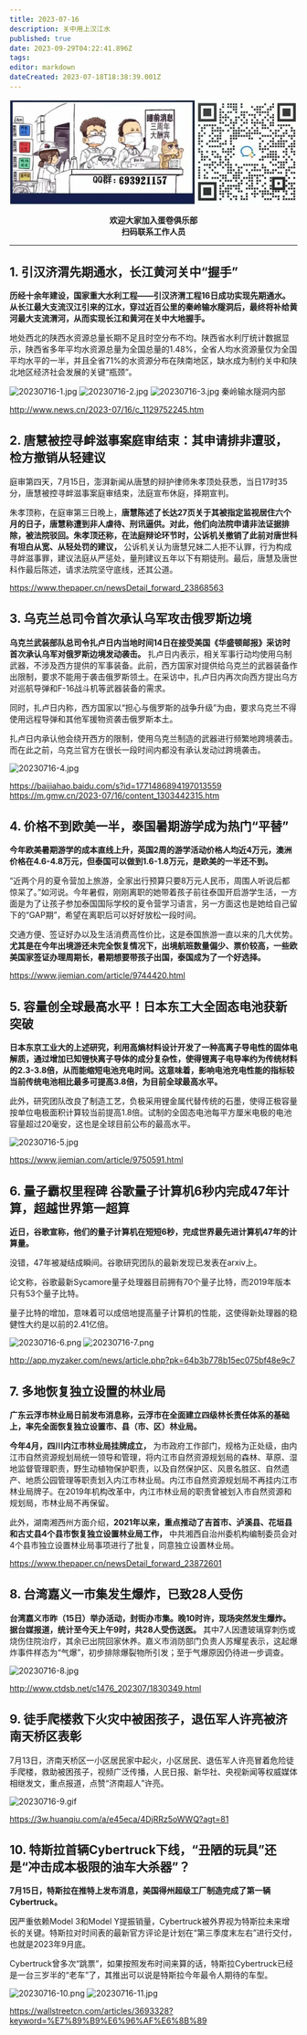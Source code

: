 ```yaml
---
title: 2023-07-16
description: 关中用上汉江水
published: true
date: 2023-09-29T04:22:41.896Z
tags: 
editor: markdown
dateCreated: 2023-07-18T18:38:39.001Z
---
```


<center style="font-weight:bold;">
  <img src="/assets/join.png" alt="加入蛋卷俱乐部"><br/>
  <p>欢迎大家加入蛋卷俱乐部<br/>扫码联系工作人员</p>
</center>

---

## 1. 引汉济渭先期通水，长江黄河关中“握手”

**历经十余年建设，国家重大水利工程——引汉济渭工程16日成功实现先期通水。从长江最大支流汉江引来的江水，穿过近百公里的秦岭输水隧洞后，最终将补给黄河最大支流渭河，从而实现长江和黄河在关中大地握手。**

地处西北的陕西水资源总量长期不足且时空分布不均。陕西省水利厅统计数据显示，陕西省多年平均水资源总量为全国总量的1.48%，全省人均水资源量仅为全国平均水平的一半，并且全省71%的水资源分布在陕南地区，缺水成为制约关中和陕北地区经济社会发展的关键“瓶颈”。

![20230716-1.jpg](https://img.bedtime.news/2023/07/19/64b6dbc48c826.jpg)
![20230716-2.jpg](https://img.bedtime.news/2023/07/19/64b6dbc4eb128.jpg)
![20230716-3.jpg](https://img.bedtime.news/2023/07/19/64b6dbc498b65.jpg)
秦岭输水隧洞内部

http://www.news.cn/2023-07/16/c_1129752245.htm

## 2. 唐慧被控寻衅滋事案庭审结束：其申请排非遭驳，检方撤销从轻建议

庭审第四天，7月15日，澎湃新闻从唐慧的辩护律师朱孝顶处获悉，当日17时35分，唐慧被控寻衅滋事案庭审结束，法庭宣布休庭，择期宣判。

朱孝顶称，在庭审第三日晚上，**唐慧陈述了长达27页关于其被指定监视居住六个月的日子，唐慧称遭到非人虐待、刑讯逼供。对此，他们向法院申请非法证据排除，被法院驳回。朱孝顶还称，在法庭辩论环节时，公诉机关撤销了此前对唐世科有坦白从宽、从轻处罚的建议，** 公诉机关认为唐慧兄妹二人拒不认罪，行为构成寻衅滋事罪，建议法庭从严惩处，量刑建议五年以下有期徒刑。最后，唐慧及唐世科作最后陈述，请求法院坚守底线，还其公道。

https://www.thepaper.cn/newsDetail_forward_23868563

## 3. 乌克兰总司令首次承认乌军攻击俄罗斯边境

**乌克兰武装部队总司令扎卢日内当地时间14日在接受美国《华盛顿邮报》采访时首次承认乌军对俄罗斯边境发动袭击。** 扎卢日内表示，相关军事行动均使用乌制武器，不涉及西方提供的军事装备。此前，西方国家对提供给乌克兰的武器装备作出限制，要求不能用于袭击俄罗斯领土。在采访中，扎卢日内再次向西方提出乌方对巡航导弹和F-16战斗机等武器装备的需求。

同时，扎卢日内称，西方国家以“担心与俄罗斯的战争升级”为由，要求乌克兰不得使用远程导弹和其他军援物资袭击俄罗斯本土。

扎卢日内承认他会绕开西方的限制，使用乌克兰制造的武器进行频繁地跨境袭击。而在此之前，乌克兰官方在很长一段时间内都没有承认发动过跨境袭击。

![20230716-4.jpg](https://img.bedtime.news/2023/07/19/64b6dbc443b90.jpg)

https://baijiahao.baidu.com/s?id=1771486894197013559
https://m.gmw.cn/2023-07/16/content_1303442315.htm

## 4. 价格不到欧美一半，泰国暑期游学成为热门“平替”

**今年欧美暑期游学的成本直线上升，英国2周的游学活动价格人均近4万元，澳洲价格在4.6-4.8万元，但泰国可以做到1.6-1.8万元，是欧美的一半还不到。**

“近两个月的夏令营加上旅游，全家出行预算只要8万元人民币，周围人听说后都惊呆了。”如河说。今年暑假，刚刚离职的她带着孩子前往泰国开启游学生活，一方面是为了让孩子参加泰国国际学校的夏令营学习语言，另一方面这也是她给自己留下的“GAP期”，希望在离职后可以好好放松一段时间。

交通方便、签证好办以及生活消费高性价比，这是泰国旅游一直以来的几大优势。**尤其是在今年出境游还未完全恢复情况下，出境航班数量偏少、票价较高，一些欧美国家签证办理周期长，暑期想要带孩子出国，泰国成为了一个好选择。**

https://www.jiemian.com/article/9744420.html

## 5. 容量创全球最高水平！日本东工大全固态电池获新突破

**日本东京工业大的上述研究，利用高熵材料设计开发了一种高离子导电性的固体电解质，通过增加已知锂快离子导体的成分复杂性，使得锂离子电导率约为传统材料的2.3-3.8倍，从而能缩短电池充电时间。这意味着，影响电池充电性能的指标较当前传统电池相比最多可提高3.8倍，为目前全球最高水平。**

此外，研究团队改良了制造工艺，负极采用锂金属代替传统的石墨，使得正极容量按单位电极面积计算较当前提高1.8倍。试制的全固态电池每平方厘米电极的电池容量超过20毫安，这也是全球目前公布的最高水平。

![20230716-5.jpg](https://img.bedtime.news/2023/07/19/64b6dbc46141c.jpg)

https://www.jiemian.com/article/9750591.html

## 6. 量子霸权里程碑 谷歌量子计算机6秒内完成47年计算，超越世界第一超算

**近日，谷歌宣称，他们的量子计算机在短短6秒，完成世界最先进计算机47年的计算量。**

没错，47年被凝结成瞬间。谷歌研究团队的最新发现已发表在arxiv上。

论文称，谷歌最新Sycamore量子处理器目前拥有70个量子比特，而2019年版本只有53个量子比特。

量子比特的增加，意味着可以成倍地提高量子计算机的性能，这使得新处理器的稳健性大约是以前的2.41亿倍。

![20230716-6.png](https://img.bedtime.news/2023/07/19/64b6dbc4dfe2a.png)
![20230716-7.png](https://img.bedtime.news/2023/07/19/64b6dbc506347.png)

http://app.myzaker.com/news/article.php?pk=64b3b778b15ec075bf48e9c7

## 7. 多地恢复独立设置的林业局

**广东云浮市林业局日前发布消息称，云浮市在全面建立四级林长责任体系的基础上，率先全面恢复独立设置市、县（市、区）林业局。**

**今年4月，四川内江市林业局挂牌成立，** 为市政府工作部门，规格为正处级，由内江市自然资源规划局统一领导和管理，将内江市自然资源规划局的森林、草原、湿地监督管理职责，野生动植物保护职责，以及自然保护区、风景名胜区、自然遗产、地质公园管理等职责划入内江市林业局。内江市自然资源规划局不再挂内江市林业局牌子。在2019年机构改革中，内江市林业局的职责曾被划入市自然资源和规划局，市林业局不再保留。

此外，湖南湘西州方面介绍，**2021年以来，重点推动了吉首市、泸溪县、花垣县和古丈县4个县市恢复独立设置林业局工作，** 中共湘西自治州委机构编制委员会对4个县市独立设置林业局事项进行了批复，同意独立设置林业局。

https://www.thepaper.cn/newsDetail_forward_23872601

## 8. 台湾嘉义一市集发生爆炸，已致28人受伤

**台湾嘉义市昨（15日）举办活动，封街办市集。晚10时许，现场突然发生爆炸。据台媒报道，统计至今天上午9时，共28人受伤送医。** 其中7人因遭玻璃穿刺伤或烧伤住院治疗，其余已出院回家休养。嘉义市消防部门负责人苏耀星表示，这起爆炸事件样态为“气爆”，初步排除爆裂物所引发；至于气爆原因仍待进一步调查。

![20230716-8.jpg](https://img.bedtime.news/2023/07/19/64b6dbc50dcf5.jpg)

http://www.ctdsb.net/c1476_202307/1830349.html

## 9. 徒手爬楼救下火灾中被困孩子，退伍军人许亮被济南天桥区表彰

7月13日，济南天桥区一小区居民家中起火，小区居民、退伍军人许亮冒着危险徒手爬楼，救助被困孩子，视频广泛传播，人民日报、新华社、央视新闻等权威媒体相继发文，重点报道，点赞“济南超人”许亮。

![20230716-9.gif](https://img.bedtime.news/2023/07/19/64b6dbc64c77c.gif)

https://3w.huanqiu.com/a/e45eca/4DjRRz5oWWQ?agt=81

## 10. 特斯拉首辆Cybertruck下线，“丑陋的玩具”还是“冲击成本极限的油车大杀器”？

**7月15日，特斯拉在推特上发布消息，美国得州超级工厂制造完成了第一辆Cybertruck。**

因严重依赖Model 3和Model Y提振销量，Cybertruck被外界视为特斯拉未来增长的关键。特斯拉对时间表的最新官方评论是计划在“第三季度末左右”进行交付，也就是2023年9月底。

Cybertruck曾多次“跳票”，如果按照发布时间来算的话，特斯拉Cybertruck已经是一台三岁半的“老车”了，其推出可以说是特斯拉今年最令人期待的车型。

![20230716-10.png](https://img.bedtime.news/2023/07/19/64b6dbc4e598d.png)
![20230716-11.jpg](https://img.bedtime.news/2023/07/19/64b6dbc4481f0.jpg)

https://wallstreetcn.com/articles/3693328?keyword=%E7%89%B9%E6%96%AF%E6%8B%89
